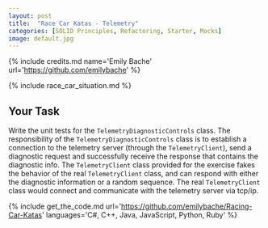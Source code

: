 ```yaml
---
layout: post
title:  "Race Car Katas - Telemetry"
categories: [SOLID Principles, Refactoring, Starter, Mocks]
image: default.jpg
---
```


{% include credits.md name='Emily Bache' url='https://github.com/emilybache' %}

{% include race_car_situation.md %}


## Your Task

Write the unit tests for the `TelemetryDiagnosticControls` class. The
responsibility of the `TelemetryDiagnosticControls` class is to
establish a connection to the telemetry server (through the
`TelemetryClient`), send a diagnostic request and successfully receive
the response that contains the diagnostic info. The `TelemetryClient`
class provided for the exercise fakes the behavior of the real
`TelemetryClient` class, and can respond with either the diagnostic
information or a random sequence. The real `TelemetryClient` class would
connect and communicate with the telemetry server via tcp/ip.

{%
    include get_the_code.md 
    url='https://github.com/emilybache/Racing-Car-Katas' 
    languages='C#, C++, Java, JavaScript, Python, Ruby'
%}

